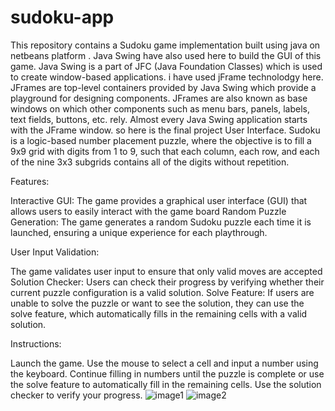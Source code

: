 # sudoku-app
This repository contains a Sudoku game implementation built  using   java  on netbeans platform  . 
Java Swing have also used here to build the GUI of this game.
Java Swing is a part of JFC (Java Foundation Classes) which is used to create window-based applications.
i have used jFrame technolodgy here.
 JFrames are top-level containers provided by Java Swing which provide a playground for designing components. JFrames are also known as base windows on which other components such as menu bars, panels, labels, text fields, buttons, etc. rely. Almost every Java Swing application starts with the JFrame window.
 so here is the final project User Interface. Sudoku is a logic-based number placement puzzle, where the objective is to fill a 9x9 grid with digits from 1 to 9, such that each column, each row, and each of the nine 3x3 subgrids contains all of the digits without repetition.
 
 Features:
 
 Interactive GUI: The game provides a graphical user interface (GUI) that allows users to easily interact with the game board Random Puzzle Generation: The game generates a random Sudoku puzzle each time it is launched, ensuring a unique experience for each playthrough.

 
  User Input Validation:
  
  The game validates user input to ensure that only valid moves are accepted 
 Solution Checker: Users can check their progress by verifying whether their current puzzle configuration is a valid solution.
Solve Feature: If users are unable to solve the puzzle or want to see the solution, they can use the solve feature, which automatically fills in the remaining cells with a valid solution.



Instructions:

Launch the game.    Use the mouse to select a cell and input a number using the keyboard.
Continue filling in numbers until the puzzle is complete or use the solve feature to automatically fill in the remaining cells.
Use the solution checker to verify your progress.
![image1](https://github.com/shankhub01/sudoku-app/assets/56106924/649a935a-ed36-4082-9415-cbe488b86625)
![image2](https://github.com/shankhub01/sudoku-app/assets/56106924/48af65a1-15b9-4158-9507-c0b5a031a004)


